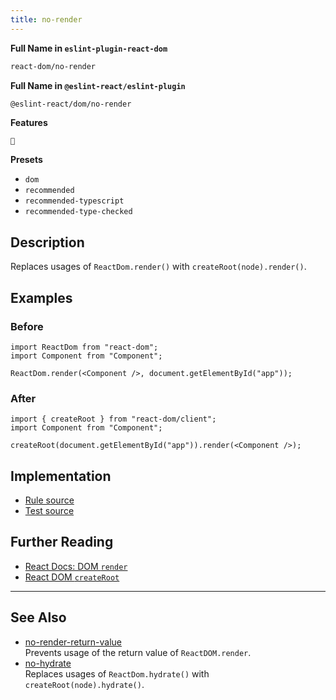 ```yaml
---
title: no-render
---
```


**Full Name in `eslint-plugin-react-dom`**

```sh copy
react-dom/no-render
```

**Full Name in `@eslint-react/eslint-plugin`**

```sh copy
@eslint-react/dom/no-render
```

**Features**

`🔄`

**Presets**

- `dom`
- `recommended`
- `recommended-typescript`
- `recommended-type-checked`

## Description

Replaces usages of `ReactDom.render()` with `createRoot(node).render()`.

## Examples

### Before

```tsx
import ReactDom from "react-dom";
import Component from "Component";

ReactDom.render(<Component />, document.getElementById("app"));
```

### After

```tsx
import { createRoot } from "react-dom/client";
import Component from "Component";

createRoot(document.getElementById("app")).render(<Component />);
```

## Implementation

- [Rule source](https://github.com/Rel1cx/eslint-react/tree/main/packages/plugins/eslint-plugin-react-dom/src/rules/no-render.ts)
- [Test source](https://github.com/Rel1cx/eslint-react/tree/main/packages/plugins/eslint-plugin-react-dom/src/rules/no-render.spec.ts)

## Further Reading

- [React Docs: DOM `render`](https://18.react.dev/reference/react-dom/render)
- [React DOM `createRoot`](https://react.dev/reference/react-dom/client/createRoot)

---

## See Also

- [no-render-return-value](./dom-no-render-return-value)\
  Prevents usage of the return value of `ReactDOM.render`.
- [no-hydrate](./dom-no-hydrate)\
  Replaces usages of `ReactDom.hydrate()` with `createRoot(node).hydrate()`.
